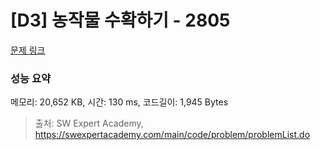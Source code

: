 # [D3] 농작물 수확하기 - 2805 

[문제 링크](https://swexpertacademy.com/main/code/problem/problemDetail.do?contestProbId=AV7GLXqKAWYDFAXB) 

### 성능 요약

메모리: 20,652 KB, 시간: 130 ms, 코드길이: 1,945 Bytes



> 출처: SW Expert Academy, https://swexpertacademy.com/main/code/problem/problemList.do